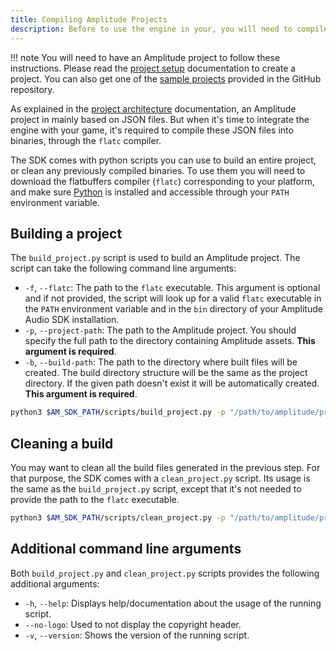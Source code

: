 ```yaml
---
title: Compiling Amplitude Projects
description: Before to use the engine in your, you will need to compile your Amplitude project into binaries.
---
```


!!! note
    You will need to have an Amplitude project to follow these instructions. Please read the [project setup](../project/project-architecture.md) documentation to create a project. You can also get one of the [sample projects](https://github.com/AmplitudeAudio/sdk/tree/develop/samples) provided in the GitHub repository.

As explained in the [project architecture](../project/project-architecture.md) documentation, an Amplitude project in mainly based on JSON files. But when it's time to integrate the engine with your game, it's required to compile these JSON files into binaries, through the `flatc` compiler.

The SDK comes with python scripts you can use to build an entire project, or clean any previously compiled binaries. To use them you will need to download the flatbuffers compiler (`flatc`) corresponding to your platform, and make sure [Python](https://python.org) is installed and accessible through your `PATH` environment variable.

## Building a project

The `build_project.py` script is used to build an Amplitude project. The script can take the following command line
arguments:

- `-f`, `--flatc`: The path to the `flatc` executable. This argument is optional and if not provided, the script will look up for a valid `flatc` executable
in the `PATH` environment variable and in the `bin` directory of your Amplitude Audio SDK installation.
- `-p`, `--project-path`: The path to the Amplitude project. You should specify the full path to the directory containing
Amplitude assets. **This argument is required**.
- `-b`, `--build-path`: The path to the directory where built files will be created. The build directory structure will
be the same as the project directory. If the given path doesn't exist it will be automatically created. **This argument is required**.

```bash
python3 $AM_SDK_PATH/scripts/build_project.py -p "/path/to/amplitude/project" -b "/path/to/build"
```

## Cleaning a build

You may want to clean all the build files generated in the previous step. For that purpose, the SDK comes with a `clean_project.py`
script. Its usage is the same as the `build_project.py` script, except that it's not needed to provide the path to the
`flatc` executable.

```bash
python3 $AM_SDK_PATH/scripts/clean_project.py -p "/path/to/amplitude/project" -b "/path/to/build"
```

## Additional command line arguments

Both `build_project.py` and `clean_project.py` scripts provides the following additional arguments:

- `-h`, `--help`: Displays help/documentation about the usage of the running script.
- `--no-logo`: Used to not display the copyright header.
- `-v`, `--version`: Shows the version of the running script.
